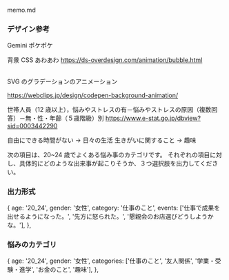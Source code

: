 memo.md

### デザイン参考

Gemini
ポケポケ

背景 CSS
あわあわ
https://ds-overdesign.com/animation/bubble.html

##

SVG のグラデーションのアニメーション

https://webclips.jp/design/codepen-background-animation/

世帯人員（12 歳以上），悩みやストレスの有－悩みやストレスの原因（複数回答）－無・性・年齢（５歳階級）別
https://www.e-stat.go.jp/dbview?sid=0003442290

自由にできる時間がない → 日々の生活
生きがいに関すること → 趣味

次の項目は、20~24 歳でよくある悩み事のカテゴリです。
それぞれの項目に対し、具体的にどのような出来事が起こりそうか、３つ選択肢を出力してください。

### 出力形式

{
age: '20_24',
gender: '女性',
category: '仕事のこと',
events: ['仕事で成果を出せるようになった。', '先方に怒られた。', '懇親会のお店選びどうしようかな。'],
},

### 悩みのカテゴリ

{
age: '20_24',
gender: '女性',
categories: ['仕事のこと', '友人関係', '学業・受験・進学', 'お金のこと', '趣味'],
},

